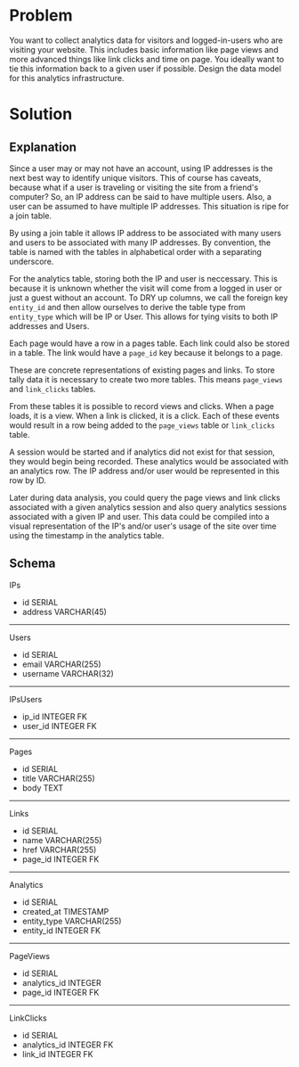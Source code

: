# Problem

You want to collect analytics data for visitors and logged-in-users who are visiting your website. This includes basic information like page views and more advanced things like link clicks and time on page. You ideally want to tie this information back to a given user if possible. Design the data model for this analytics infrastructure. 

# Solution

## Explanation

Since a user may or may not have an account, using IP addresses is the next best way to identify unique visitors. This of course has caveats, because what if a user is traveling or visiting the site from a friend's computer? So, an IP address can be said to have multiple users. Also, a user can be assumed to have multiple IP addresses. This situation is ripe for a join table.

By using a join table it allows IP address to be associated with many users and users to be associated with many IP addresses. By convention, the table is named with the tables in alphabetical order with a separating underscore.

For the analytics table, storing both the IP and user is neccessary. This is because it is unknown whether the visit will come from a logged in user or just a guest without an account. To DRY up columns, we call the foreign key `entity_id` and then allow ourselves to derive the table type from `entity_type` which will be IP or User. This allows for tying visits to both IP addresses and Users.

Each page would have a row in a pages table. Each link could also be stored in a table. The link would have a `page_id` key because it belongs to a page.

These are concrete representations of existing pages and links. To store tally data it is necessary to create two more tables. This means `page_views` and `link_clicks` tables.

From these tables it is possible to record views and clicks. When a page loads, it is a view. When a link is clicked, it is a click. Each of these events would result in a row being added to the `page_views` table or `link_clicks` table.

A session would be started and if analytics did not exist for that session, they would begin being recorded. These analytics would be associated with an analytics row. The IP address and/or user would be represented in this row by ID.

Later during data analysis, you could query the page views and link clicks associated with a given analytics session and also query analytics sessions associated with a given IP and user. This data could be compiled into a visual representation of the IP's and/or user's usage of the site over time using the timestamp in the analytics table.

## Schema

IPs

- id SERIAL
- address VARCHAR(45)

---

Users

- id SERIAL
- email VARCHAR(255)
- username VARCHAR(32)

---

IPsUsers

- ip_id INTEGER FK
- user_id INTEGER FK

---

Pages

- id SERIAL
- title VARCHAR(255)
- body TEXT

---

Links

- id SERIAL
- name VARCHAR(255)
- href VARCHAR(255)
- page_id INTEGER FK

---

Analytics

- id SERIAL
- created_at TIMESTAMP
- entity_type VARCHAR(255)
- entity_id INTEGER FK

---

PageViews

- id SERIAL
- analytics_id INTEGER
- page_id INTEGER FK

---

LinkClicks

- id SERIAL
- analytics_id INTEGER FK
- link_id INTEGER FK


